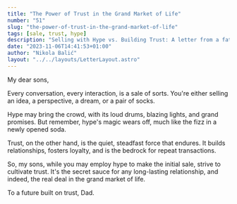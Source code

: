 ```yaml
---
title: "The Power of Trust in the Grand Market of Life"
number: "51"
slug: "the-power-of-trust-in-the-grand-market-of-life"
tags: [sale, trust, hype]
description: "Selling with Hype vs. Building Trust: A letter from a father to his sons about the importance of cultivating trust in every interaction for long-lasting relationships."
date: "2023-11-06T14:41:53+01:00"
author: "Nikola Balić"
layout: "../../layouts/LetterLayout.astro"
---
```

My dear sons,

Every conversation, every interaction, is a sale of sorts. You're either selling an idea, a perspective, a dream, or a pair of socks.

Hype may bring the crowd, with its loud drums, blazing lights, and grand promises. But remember, hype's magic wears off, much like the fizz in a newly opened soda.

Trust, on the other hand, is the quiet, steadfast force that endures. It builds relationships, fosters loyalty, and is the bedrock for repeat transactions.

So, my sons, while you may employ hype to make the initial sale, strive to cultivate trust. It's the secret sauce for any long-lasting relationship, and indeed, the real deal in the grand market of life.

To a future built on trust, 
Dad.